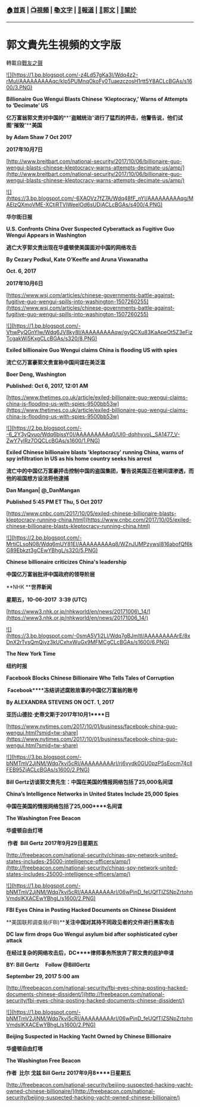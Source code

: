 ###  [:house:首頁](https://github.com/ourhimalayas/home) | [:tv:視頻](https://github.com/ourhimalayas/videos) | [:books:文字](https://github.com/ourhimalayas/txt) | [:newspaper:報道](https://github.com/ourhimalayas/news) | [:eagle:郭文](https://github.com/ourhimalayas/guomedia) | [:pray:關於](https://github.com/ourhimalayas/home/tree/master/about)
---
# 郭文貴先生視頻的文字版
轉載自[戰友之聲](http://littleantvoice.blogspot.com)

[!\[\](https://1.bp.blogspot.com/-z4Ld57gKa3I/Wdq4z2-rMuI/AAAAAAAAAqc/kIp5PUMnqOkoFy0TuaezczosH1rtt5Y8ACLcBGAs/s1600/3.PNG)](https://1.bp.blogspot.com/-z4Ld57gKa3I/Wdq4z2-rMuI/AAAAAAAAAqc/kIp5PUMnqOkoFy0TuaezczosH1rtt5Y8ACLcBGAs/s1600/3.PNG)







**Billionaire Guo Wengui Blasts Chinese ‘Kleptocracy,’ Warns of Attempts to ‘Decimate’ US**

**亿万富翁郭文贵对中国的****“****盗贼统治****”****进行了猛烈的抨击，他警告说，他们试图****“****摧毁****”****美国**

**by Adam Shaw 7 Oct 2017**

**2017年10月7日**

[http://www.breitbart.com/national-security/2017/10/06/billionaire-guo-wengui-blasts-chinese-kleptocracy-warns-attempts-decimate-us/amp/](http://www.breitbart.com/national-security/2017/10/06/billionaire-guo-wengui-blasts-chinese-kleptocracy-warns-attempts-decimate-us/amp/)





[!\[\](https://3.bp.blogspot.com/-6XAOVz7fZ7A/Wdq48fF_nYI/AAAAAAAAAqg/MAElzQXmoVME-XCtjRTVIWeelOd6sUDjACLcBGAs/s400/4.PNG)](https://3.bp.blogspot.com/-6XAOVz7fZ7A/Wdq48fF_nYI/AAAAAAAAAqg/MAElzQXmoVME-XCtjRTVIWeelOd6sUDjACLcBGAs/s1600/4.PNG)









**华尔街日报**

**U.S. Confronts China Over Suspected Cyberattack as Fugitive Guo Wengui Appears in Washington**

**逃亡大亨郭文贵出现在华盛顿使美国面对中国的网络攻击**

**By Cezary Podkul, Kate O’Keeffe and Aruna Viswanatha**

**Oct. 6, 2017**

**2017年10月6日**

[https://www.wsj.com/articles/chinese-governments-battle-against-fugitive-guo-wengui-spills-into-washington-1507260255](https://www.wsj.com/articles/chinese-governments-battle-against-fugitive-guo-wengui-spills-into-washington-1507260255)







[!\[\](https://1.bp.blogspot.com/-VhwPyQGnYIw/Wdq6JV8ky8I/AAAAAAAAAqw/gyQCXu83KaApeOt5Z3eFizTcgakWi5KxgCLcBGAs/s320/8.PNG)](https://1.bp.blogspot.com/-VhwPyQGnYIw/Wdq6JV8ky8I/AAAAAAAAAqw/gyQCXu83KaApeOt5Z3eFizTcgakWi5KxgCLcBGAs/s1600/8.PNG)







**Exiled billionaire Guo Wengui claims China is flooding US with spies**

**流亡亿万富豪郭文贵宣称中国间谍在美泛滥**

**Boer Deng, Washington**

**Published: Oct 6, 2017, 12:01 AM**

[https://www.thetimes.co.uk/article/exiled-billionaire-guo-wengui-claims-china-is-flooding-us-with-spies-9500bb53w](https://www.thetimes.co.uk/article/exiled-billionaire-guo-wengui-claims-china-is-flooding-us-with-spies-9500bb53w)









[!\[\](https://2.bp.blogspot.com/--6_2Y3yQvuo/Wdq6bjssY0I/AAAAAAAAAq0/UI0-dqhhyvoL_SA1477_V-ZwY7ylRz7OQCLcBGAs/s1600/1.PNG)](https://2.bp.blogspot.com/--6_2Y3yQvuo/Wdq6bjssY0I/AAAAAAAAAq0/UI0-dqhhyvoL_SA1477_V-ZwY7ylRz7OQCLcBGAs/s1600/1.PNG)







**Exiled Chinese billionaire blasts 'kleptocracy' running China, warns of spy infiltration in US as his home country seeks his arrest**

**流亡中的中国亿万富豪抨击控制中国的盗国集团，警告说美国正在被间谍渗透，而他的祖国想方设法将他逮捕**

**Dan Mangan| @\_DanMangan**

**Published 5:45 PM ET Thu, 5 Oct 2017**

[https://www.cnbc.com/2017/10/05/exiled-chinese-billionaire-blasts-kleptocracy-running-china.html](https://www.cnbc.com/2017/10/05/exiled-chinese-billionaire-blasts-kleptocracy-running-china.html)











[!\[\](https://2.bp.blogspot.com/-MrtiCLsoN08/Wdq6mUY81EI/AAAAAAAAAq8/WZnJUMPzywsI816abofQf6kG89Ebkzt3gCEwYBhgL/s320/5.PNG)](https://2.bp.blogspot.com/-MrtiCLsoN08/Wdq6mUY81EI/AAAAAAAAAq8/WZnJUMPzywsI816abofQf6kG89Ebkzt3gCEwYBhgL/s1600/5.PNG)







**Chinese billionaire criticizes China's leadership**

**中国亿万富翁批评中国政府的领导阶层**

**NHK&nbsp;****世界新闻**

**星期五，10-06-2017&nbsp;&nbsp;3:39 (UTC)**

[https://www3.nhk.or.jp/nhkworld/en/news/20171006\_14/](https://www3.nhk.or.jp/nhkworld/en/news/20171006_14/)









[!\[\](https://3.bp.blogspot.com/-0smA5V1i2LI/Wdq7gBJmltI/AAAAAAAAArE/8xDnX2rTvsQmQiyz3kUCxhxWuGx9MFMCgCLcBGAs/s1600/6.PNG)](https://3.bp.blogspot.com/-0smA5V1i2LI/Wdq7gBJmltI/AAAAAAAAArE/8xDnX2rTvsQmQiyz3kUCxhxWuGx9MFMCgCLcBGAs/s1600/6.PNG)













**The New York Time**

**纽约时报**

**Facebook Blocks Chinese Billionaire Who Tells Tales of Corruption**

**&nbsp;Facebook****冻结讲述腐败故事的中国亿万富翁的账号**

**By ALEXANDRA STEVENS ON OCT. 1, 2017**

**亚历山德拉·史蒂文斯于2017****年10****月1****日**

[https://www.nytimes.com/2017/10/01/business/facebook-china-guo-wengui.html?smid=tw-share](https://www.nytimes.com/2017/10/01/business/facebook-china-guo-wengui.html?smid=tw-share)









[!\[\](https://3.bp.blogspot.com/-bNMTmV2JjNM/Wdq7kvi5cRI/AAAAAAAAArI/rj6vydk0GU0pzP5sEocm74cllFEB95ZjACLcBGAs/s1600/2.PNG)](https://3.bp.blogspot.com/-bNMTmV2JjNM/Wdq7kvi5cRI/AAAAAAAAArI/rj6vydk0GU0pzP5sEocm74cllFEB95ZjACLcBGAs/s1600/2.PNG)









**Bill Gertz****访谈郭文贵先生：中国在美国的情报网络包括了25,000****名间谍**

**China’s Intelligence Networks in United States Include 25,000 Spies**

**中国在美国的情报网络包括了25,000****名间谍**

**The Washington Free Beacon**

**华盛顿自由灯塔**

**&nbsp;****作者&nbsp;&nbsp;Bill Gertz 2017****年9****月29****日星期五**

[http://freebeacon.com/national-security/chinas-spy-network-united-states-includes-25000-intelligence-officers/amp/](http://freebeacon.com/national-security/chinas-spy-network-united-states-includes-25000-intelligence-officers/amp/)







[!\[\](https://1.bp.blogspot.com/-bNMTmV2JjNM/Wdq7kvi5cRI/AAAAAAAAArI/06wPinD_feUQfTIZSNpZrtohnVmdsIKXACEwYBhgL/s1600/2.PNG)](https://1.bp.blogspot.com/-bNMTmV2JjNM/Wdq7kvi5cRI/AAAAAAAAArI/06wPinD_feUQfTIZSNpZrtohnVmdsIKXACEwYBhgL/s1600/2.PNG)









**FBI Eyes China in Posting Hacked Documents on Chinese Dissident**

**美国联邦调查局(FBI)****关注中国对其持不同政见者的文件进行黑客攻击**

**DC law firm drops Guo Wengui asylum bid after sophisticated cyber attack**

**在经过复杂的网络攻击后，DC****律师事务所放弃了郭文贵的庇护申请**

**BY: Bill Gertz&nbsp;&nbsp;&nbsp;&nbsp;&nbsp;Follow @BillGertz**

**September 29, 2017 5:00 am**

[http://freebeacon.com/national-security/fbi-eyes-china-posting-hacked-documents-chinese-dissident/](http://freebeacon.com/national-security/fbi-eyes-china-posting-hacked-documents-chinese-dissident/)







[!\[\](https://1.bp.blogspot.com/-bNMTmV2JjNM/Wdq7kvi5cRI/AAAAAAAAArI/06wPinD_feUQfTIZSNpZrtohnVmdsIKXACEwYBhgL/s1600/2.PNG)](https://1.bp.blogspot.com/-bNMTmV2JjNM/Wdq7kvi5cRI/AAAAAAAAArI/06wPinD_feUQfTIZSNpZrtohnVmdsIKXACEwYBhgL/s1600/2.PNG)











**Beijing Suspected in Hacking Yacht Owned by Chinese Billionaire**

**华盛顿自由灯塔**

**The Washington Free Beacon**

**作者&nbsp;&nbsp;****比尔&nbsp;****戈兹&nbsp;Bill Gertz 2017****年9****月8****日星期五**

[http://freebeacon.com/national-security/beijing-suspected-hacking-yacht-owned-chinese-billionaire/](http://freebeacon.com/national-security/beijing-suspected-hacking-yacht-owned-chinese-billionaire/)






























  
<u></u><sub></sub><sup></sup><strike></strike>